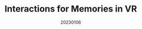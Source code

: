---
title: "Interactions for Memories in VR"
team: "Muddu Venkata Deva Harsha Reddy | Anmol Kashyap | Vasa Padmanabham Sreenivasa Rao Padmaja Rani | Biswajit Das"
tags: VR Quest Unity

video_provider: "youtube"
video_id:

header:
    teaser: /assets/img/projects/2023/course_project_12.jpg

overview: Add a short description of your project here. Here, you can mention the type of application or game you have created. You may also mention the objectives of your project and the intent behind the concept. You can add specific details about the outcome, such as what the user will experience, in what medium and using what devices.


project-link:

active: "yes"
type: "course"
year: "2023"
date: 20230106

---